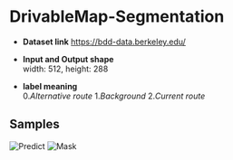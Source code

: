 # DrivableMap-Segmentation

* **Dataset link** 
https://bdd-data.berkeley.edu/


* **Input and Output shape**  
width: 512, height: 288


* **label meaning**  
0.*Alternative route*  1.*Background*  2.*Current route*

Samples
--------
![Predict](https://user-images.githubusercontent.com/52787702/76521440-31bd6300-64a8-11ea-8d41-e40598552d01.gif)
![Mask](https://user-images.githubusercontent.com/52787702/76521187-a643d200-64a7-11ea-891b-2702ace46524.gif)
